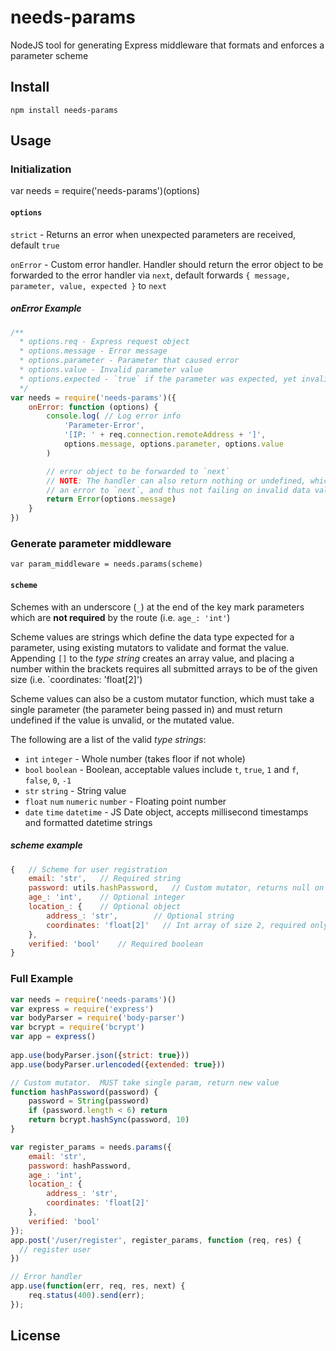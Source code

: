 # needs-params

NodeJS tool for generating Express middleware that formats and enforces a parameter scheme

## Install

    npm install needs-params
    
## Usage

### Initialization

var needs = require('needs-params')(options)

#### `options`
`strict` 	- Returns an error when unexpected parameters are received, default `true`

`onError`	- Custom error handler. Handler should return the error object to be forwarded to the error handler via `next`, default forwards `{ message, parameter, value, expected }` to `next` 

##### onError Example
```javascript
/**
  * options.req - Express request object
  * options.message - Error message
  * options.parameter - Parameter that caused error
  * options.value - Invalid parameter value
  * options.expected - `true` if the parameter was expected, yet invalid.  `false` if not found on schema
  */
var needs = require('needs-params')({
    onError: function (options) {
        console.log( // Log error info
            'Parameter-Error',
            '[IP: ' + req.connection.remoteAddress + ']',
            options.message, options.parameter, options.value
        )

        // error object to be forwarded to `next`
        // NOTE: The handler can also return nothing or undefined, which does not forward
        // an error to `next`, and thus not failing on invalid data values
        return Error(options.message)
    }
})
```

### Generate parameter middleware

    var param_middleware = needs.params(scheme)

#### `scheme`

Schemes with an underscore (`_`) at the end of the key mark parameters which are **not required** by the route (i.e. `age_: 'int'`)

Scheme values are strings which define the data type expected for a parameter, using existing mutators to validate
and format the value. Appending `[]` to the *type string* creates an array value, and placing a number within the
brackets requires all submitted arrays to be of the given size (i.e. `coordinates: 'float[2]')

Scheme values can also be a custom mutator function, which must take a single parameter (the parameter being passed in) and 
must return undefined if the value is unvalid, or the mutated value. 

The following are a list of the valid *type strings*:
* `int` `integer`                   - Whole number (takes floor if not whole)
* `bool` `boolean`                  - Boolean, acceptable values include `t`, `true`, `1` and `f`, `false`, `0`, `-1`
* `str` `string`                    - String value
* `float` `num` `numeric` `number`  - Floating point number
* `date` `time` `datetime`          - JS Date object, accepts millisecond timestamps and formatted datetime strings

##### scheme example
```javascript
{   // Scheme for user registration
    email: 'str',   // Required string
    password: utils.hashPassword,   // Custom mutator, returns null on invalid value, else mutated value
    age_: 'int',    // Optional integer
    location_: {    // Optional object
        address_: 'str',        // Optional string
        coordinates: 'float[2]'   // Int array of size 2, required only if `location` is set
    },
    verified: 'bool'    // Required boolean
}
```

### Full Example
```javascript
var needs = require('needs-params')()
var express = require('express')
var bodyParser = require('body-parser')
var bcrypt = require('bcrypt')
var app = express()
    
app.use(bodyParser.json({strict: true}))
app.use(bodyParser.urlencoded({extended: true}))

// Custom mutator.  MUST take single param, return new value
function hashPassword(password) {
    password = String(password)
    if (password.length < 6) return
    return bcrypt.hashSync(password, 10)
}

var register_params = needs.params({
    email: 'str',
    password: hashPassword,
    age_: 'int',
    location_: {
        address_: 'str',
        coordinates: 'float[2]'
    },
    verified: 'bool'
});
app.post('/user/register', register_params, function (req, res) {
  // register user
})

// Error handler
app.use(function(err, req, res, next) {
    req.status(400).send(err);
});
```

## License
[MIT]: https://raw.githubusercontent.com/miketerpak/needs-params/master/LICENSE